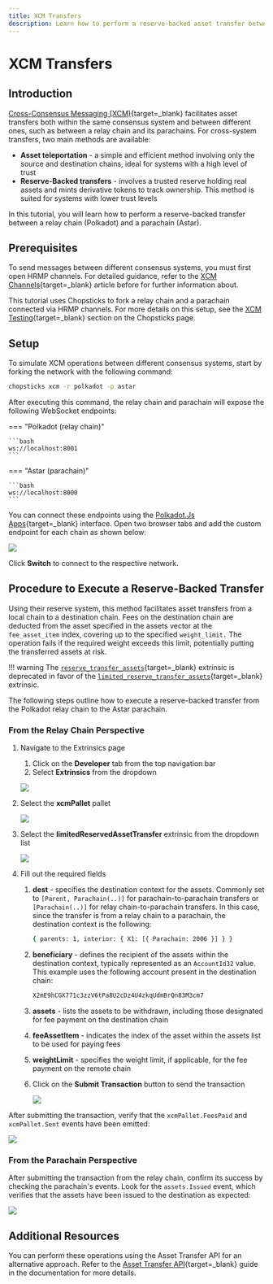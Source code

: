 ```yaml
---
title: XCM Transfers
description: Learn how to perform a reserve-backed asset transfer between a relay chain and a parachain using XCM for cross-chain interoperability.
---
```


# XCM Transfers

## Introduction

[Cross-Consensus Messaging (XCM)](/develop/interoperability/intro-to-xcm/){target=\_blank} facilitates asset transfers both within the same consensus system and between different ones, such as between a relay chain and its parachains. For cross-system transfers, two main methods are available:

- **Asset teleportation** - a simple and efficient method involving only the source and destination chains, ideal for systems with a high level of trust
- **Reserve-Backed transfers** - involves a trusted reserve holding real assets and mints derivative tokens to track ownership. This method is suited for systems with lower trust levels

In this tutorial, you will learn how to perform a reserve-backed transfer between a relay chain (Polkadot) and a parachain (Astar).

## Prerequisites

To send messages between different consensus systems, you must first open HRMP channels. For detailed guidance, refer to the [XCM Channels](/develop/interoperability/xcm-channels/#xcm-channels){target=\_blank} article before for further information about.

This tutorial uses Chopsticks to fork a relay chain and a parachain connected via HRMP channels. For more details on this setup, see the [XCM Testing](/tutorials/polkadot-sdk/testing/fork-live-chains/#xcm-testing){target=\_blank} section on the Chopsticks page.

## Setup

To simulate XCM operations between different consensus systems, start by forking the network with the following command:

```bash
chopsticks xcm -r polkadot -p astar
```
After executing this command, the relay chain and parachain will expose the following WebSocket endpoints:

=== "Polkadot (relay chain)"

    ```bash
    ws://localhost:8001
    ```

=== "Astar (parachain)"

    ```bash
    ws://localhost:8000
    ```

You can connect these endpoints using the [Polkadot.Js Apps](https://polkadot.js.org/apps/){target=\_blank} interface. Open two browser tabs and add the custom endpoint for each chain as shown below:

![](/images/tutorials/interoperability/xcm-transfers/xcm-transfers-01.webp)

Click **Switch** to connect to the respective network.

## Procedure to Execute a Reserve-Backed Transfer

Using their reserve system, this method facilitates asset transfers from a local chain to a destination chain. Fees on the destination chain are deducted from the asset specified in the assets vector at the `fee_asset_item` index, covering up to the specified `weight_limit.` The operation fails if the required weight exceeds this limit, potentially putting the transferred assets at risk.

!!! warning
    The [`reserve_transfer_assets`](https://paritytech.github.io/polkadot-sdk/master/pallet_xcm/pallet/dispatchables/fn.reserve_transfer_assets.html){target=\_blank} extrinsic is deprecated in favor of the [`limited_reserve_transfer_assets`](https://paritytech.github.io/polkadot-sdk/master/pallet_xcm/pallet/dispatchables/fn.limited_reserve_transfer_assets.html){target=\_blank} extrinsic. 

The following steps outline how to execute a reserve-backed transfer from the Polkadot relay chain to the Astar parachain.

### From the Relay Chain Perspective

1. Navigate to the Extrinsics page
    1. Click on the **Developer** tab from the top navigation bar
    2. Select **Extrinsics** from the dropdown

    ![](/images/tutorials/interoperability/xcm-transfers/xcm-transfers-02.webp)

2. Select the **xcmPallet** pallet

    ![](/images/tutorials/interoperability/xcm-transfers/xcm-transfers-03.webp)

3. Select the **limitedReservedAssetTransfer** extrinsic from the dropdown list

    ![](/images/tutorials/interoperability/xcm-transfers/xcm-transfers-04.webp)

4. Fill out the required fields
    1. **dest** - specifies the destination context for the assets. Commonly set to `[Parent, Parachain(..)]` for parachain-to-parachain transfers or `[Parachain(..)]` for relay chain-to-parachain transfers. In this case, since the transfer is from a relay chain to a parachain, the destination context is the following:

        ```bash
        { parents: 1, interior: { X1: [{ Parachain: 2006 }] } }
        ```

    2. **beneficiary** - defines the recipient of the assets within the destination context, typically represented as an `AccountId32` value. This example uses the following account present in the destination chain:

        ```bash
        X2mE9hCGX771c3zzV6tPa8U2cDz4U4zkqUdmBrQn83M3cm7
        ```

    3. **assets** - lists the assets to be withdrawn, including those designated for fee payment on the destination chain
    4. **feeAssetItem** - indicates the index of the asset within the assets list to be used for paying fees
    5. **weightLimit** - specifies the weight limit, if applicable, for the fee payment on the remote chain
    6. Click on the **Submit Transaction** button to send the transaction

        ![](/images/tutorials/interoperability/xcm-transfers/xcm-transfers-05.webp)

After submitting the transaction, verify that the `xcmPallet.FeesPaid` and `xcmPallet.Sent` events have been emitted:

![](/images/tutorials/interoperability/xcm-transfers/xcm-transfers-06.webp)

### From the Parachain Perspective

After submitting the transaction from the relay chain, confirm its success by checking the parachain's events. Look for the `assets.Issued` event, which verifies that the assets have been issued to the destination as expected:


![](/images/tutorials/interoperability/xcm-transfers/xcm-transfers-07.webp)

## Additional Resources

You can perform these operations using the Asset Transfer API for an alternative approach. Refer to the [Asset Transfer API](/develop/toolkit/interoperability/asset-transfer-api/){target=\_blank} guide in the documentation for more details.